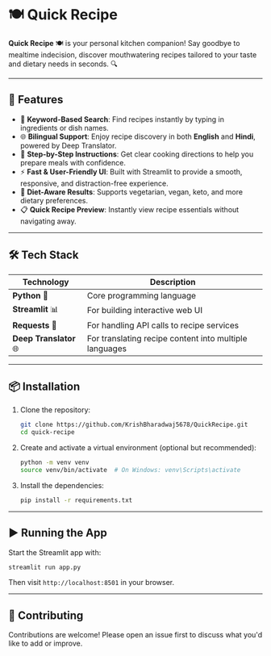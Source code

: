 # 🍽️ Quick Recipe

**Quick Recipe** 🍽️ is your personal kitchen companion! Say goodbye to mealtime indecision, discover mouthwatering recipes tailored to your taste and dietary needs in seconds. 🔍

---

## 🚀 Features

* 🔎 **Keyword-Based Search**: Find recipes instantly by typing in ingredients or dish names.
* 🌐 **Bilingual Support**: Enjoy recipe discovery in both **English** and **Hindi**, powered by Deep Translator.
* 🍳 **Step-by-Step Instructions**: Get clear cooking directions to help you prepare meals with confidence.
* ⚡ **Fast & User-Friendly UI**: Built with Streamlit to provide a smooth, responsive, and distraction-free experience.
* 🥗 **Diet-Aware Results**: Supports vegetarian, vegan, keto, and more dietary preferences.
* 📋 **Quick Recipe Preview**: Instantly view recipe essentials without navigating away.

---

## 🛠️ Tech Stack

| Technology        | Description                                               |
|------------------|-----------------------------------------------------------|
| **Python** 🐍     | Core programming language                                 |
| **Streamlit** 📊  | For building interactive web UI                          |
| **Requests** 🔗   | For handling API calls to recipe services                |
| **Deep Translator** 🌐 | For translating recipe content into multiple languages |

---

## 📦 Installation

1. Clone the repository:

   ```bash
   git clone https://github.com/KrishBharadwaj5678/QuickRecipe.git
   cd quick-recipe
   ```

2. Create and activate a virtual environment (optional but recommended):

   ```bash
   python -m venv venv
   source venv/bin/activate  # On Windows: venv\Scripts\activate
   ```

3. Install the dependencies:

   ```bash
   pip install -r requirements.txt
   ```

---

## ▶️ Running the App

Start the Streamlit app with:

```bash
streamlit run app.py
```

Then visit `http://localhost:8501` in your browser.

---

## 🤝 Contributing

Contributions are welcome! Please open an issue first to discuss what you'd like to add or improve.
